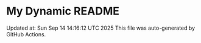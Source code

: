 # My Dynamic README
Updated at: Sun Sep 14 14:16:12 UTC 2025
This file was auto-generated by GitHub Actions.
